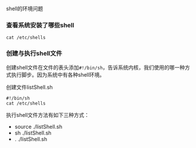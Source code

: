 shell的环境问题

### 查看系统安装了哪些shell

```
cat /etc/shells
```

### 创建与执行shell文件

创建shell文件在文件的表头添加`#!/bin/sh`，告诉系统内核，我们使用的哪一种方式执行脚步。因为系统中有各种shell环境。

创建文件listShell.sh

```
#!/bin/sh
cat /etc/shells
```
执行shell文件方法有如下三种方式：
+ source ./listShell.sh
+ sh ./listShell.sh
+ . ./listShell.sh
